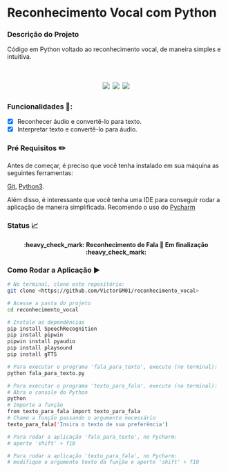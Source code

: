 # Reconhecimento Vocal com Python

### Descrição do Projeto
Código em Python voltado ao reconhecimento vocal, de maneira simples e intuitiva.

<h1 align="center">
    <img src="https://img.shields.io/github/license/VictorGM01/reconhecimento_vocal?style=for-the-badge"/>
    <img src="https://img.shields.io/static/v1?label=linguagem&message=python&color=blue&style=for-the-badge&logo=PYTHON"/>
    <img src="https://img.shields.io/static/v1?label=pip&message=21.2.4&color=purple&style=for-the-badge"/>
</h1>

### Funcionalidades 🏁:
- [x] Reconhecer áudio e convertê-lo para texto.
- [x] Interpretar texto e convertê-lo para áudio.

### Pré Requisitos :pencil2:

Antes de começar, é preciso que você tenha instalado em sua máquina as seguintes ferramentas:

[Git](https://git-scm.com/), [Python3](https://www.python.org/downloads/release/python-390/).

Além disso, é interessante que você tenha uma IDE para conseguir rodar a aplicação de maneira simplificada. Recomendo o uso do [Pycharm](https://www.jetbrains.com/pycharm/download/#section=windows)

### Status :chart_with_upwards_trend:

<h4 align="center">
    :heavy_check_mark: Reconhecimento de Fala 🚀 Em finalização :heavy_check_mark:
</h4>

### Como Rodar a Aplicação ▶
```bash
# No terminal, clone este repositório:
git clone <https://github.com/VictorGM01/reconhecimento_vocal>

# Acesse a pasta do projeto
cd reconhecimento_vocal

# Instale as dependências
pip install SpeechRecognition
pip install pipwin
pipwin install pyaudio
pip install playsound
pip install gTTS

# Para executar o programa 'fala_para_texto', execute (no terminal):
python fala_para_texto.py

# Para executar o programa 'texto_para_fala', execute (no terminal):
# Abra o console do Python
python
# Importe a função
from texto_para_fala import texto_para_fala
# Chame a função passando o argumento necessário
texto_para_fala('Insira o texto de sua preferência')

# Para rodar a aplicação 'fala_para_texto', no Pycharm:
# aperte 'shift' + f10

# Para rodar a aplicação 'texto_para_fala', no Pycharm:
# modifique o argumento texto da função e aperte 'shift' + f10

````
